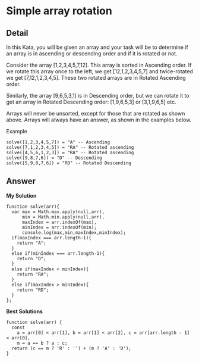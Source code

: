# Simple array rotation
## Detail
In this Kata, you will be given an array and your task will be to determine if an array is in ascending or descending order and if it is rotated or not.

Consider the array [1,2,3,4,5,7,12]. This array is sorted in Ascending order. If we rotate this array once to the left, we get [12,1,2,3,4,5,7] and twice-rotated we get [7,12,1,2,3,4,5]. These two rotated arrays are in Rotated Ascending order.

Similarly, the array [9,6,5,3,1] is in Descending order, but we can rotate it to get an array in Rotated Descending order: [1,9,6,5,3] or [3,1,9,6,5] etc.

Arrays will never be unsorted, except for those that are rotated as shown above. Arrays will always have an answer, as shown in the examples below.

Example
```
solve([1,2,3,4,5,7]) = "A" -- Ascending
solve([7,1,2,3,4,5]) = "RA" -- Rotated ascending
solve([4,5,6,1,2,3]) = "RA" -- Rotated ascending
solve([9,8,7,6]) = "D" -- Descending
solve([5,9,8,7,6]) = "RD" -- Rotated Descending
```

## Answer
**My Solution**
```
function solve(arr){
  var max = Math.max.apply(null,arr),
      min = Math.min.apply(null,arr),
      maxIndex = arr.indexOf(max),
      minIndex = arr.indexOf(min);
      console.log(max,min,maxIndex,minIndex);
  if(maxIndex === arr.length-1){
    return "A";
  }
  else if(minIndex === arr.length-1){
    return "D";
  }
  else if(maxIndex < minIndex){
    return "RA";
  }
  else if(maxIndex > minIndex){
    return "RD";
  }
};
```
**Best Solutions**
```
function solve(arr) {
  const
    a = arr[0] < arr[1], b = arr[1] < arr[2], c = arr[arr.length - 1] < arr[0],
    m = a == b ? a : c;
  return (c == m ? 'R' : '') + (m ? 'A' : 'D');
}
```